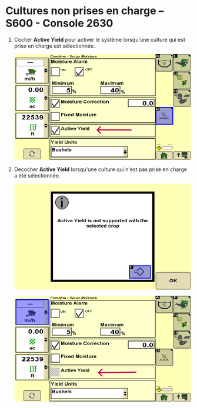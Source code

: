 # Cultures non prises en charge – S600 - Console 2630

1. Cocher **Active Yield** pour activer le système lorsqu'une culture qui est prise en charge est sélectionnée.
    
    ![../images/img8.png](../images/img8.png)

2. Decocher **Active Yield** lorsqu'une culture qui n'est pas prise en charge a été sélectionnée.

    ![../images/img9.png](../images/img9.png)

    ![../images/img10.png](../images/img10.png)
